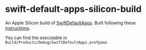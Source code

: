 # swift-default-apps-silicon-build
An Apple Silicon build of [SwiftDefaultApps](https://github.com/Lord-Kamina/SwiftDefaultApps).
Built following these [instructions](https://github.com/Lord-Kamina/SwiftDefaultApps/issues/89#issuecomment-2675388041).

You can find the executable in `Build/Products/Debug/SwiftDefaultApps.prefpane`
